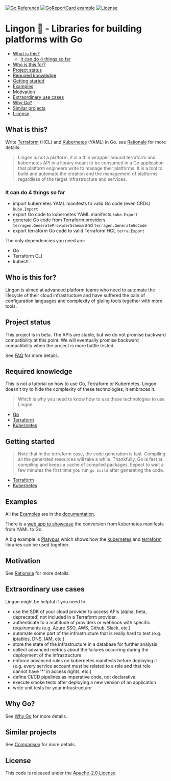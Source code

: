 [![Go Reference](https://pkg.go.dev/badge/github.com/volvo-cars/lingon.svg)](https://pkg.go.dev/github.com/volvo-cars/lingon)
[![GoReportCard example](https://goreportcard.com/badge/github.com/volvo-cars/lingon)](https://goreportcard.com/report/github.com/volvo-cars/lingon)
[![License](https://img.shields.io/badge/License-Apache_2.0-blue.svg)](https://opensource.org/licenses/Apache-2.0)

# Lingon 🍒 - Libraries for building platforms with Go  <!-- omit in toc -->

- [What is this?](#what-is-this)
  - [It can do 4 things so far](#it-can-do-4-things-so-far)
- [Who is this for?](#who-is-this-for)
- [Project status](#project-status)
- [Required knowledge](#required-knowledge)
- [Getting started](#getting-started)
- [Examples](#examples)
- [Motivation](#motivation)
- [Extraordinary use cases](#extraordinary-use-cases)
- [Why Go?](#why-go)
- [Similar projects](#similar-projects)
- [License](#license)

## What is this?

Write [Terraform](./docs/terraform/) (HCL) and [Kubernetes](./docs/kubernetes/) (YAML) in Go. see [Rationale](./docs/rationale.md) for more details.

> Lingon is not a platform, it is a thin wrapper around terraform and kubernetes API in a library
> meant to be consumed in a Go application that platform engineers write to manage their platforms.
> It is a tool to build and automate the creation and the management of platforms regardless of the target infrastructure and services.

### It can do 4 things so far

- import kubernetes YAML manifests to valid Go code (even CRDs)  `kube.Import`
- export Go code to kubernetes YAML manifests  `kube.Export`
- generate Go code from Terraform providers `terragen.GenerateProviderSchema` and `terragen.GenerateGoCode`
- export terraform Go code to valid Terraform HCL  `terra.Export`

The only dependencies you need are:

- Go
- Terraform CLI
- kubectl

## Who is this for?

Lingon is aimed at advanced platform teams who need to automate the lifecycle of their cloud infrastructure
and have suffered the pain of configuration languages and complexity of gluing tools together with more tools.

## Project status

This project is in beta.
The APIs are stable, but we do not promise backward compatibility at this point.
We will eventually promise backward compatibility when the project is more battle tested.

See [FAQ](./docs/faq.md) for more details.

## Required knowledge

This is not a tutorial on how to use Go, Terraform or Kubernetes.
Lingon doesn't try to hide the complexity of these technologies, it embraces it.

> Which is why you need to know how to use these technologies to use Lingon.

- [Go](https://golang.org/)
- [Terraform](https://www.terraform.io/)
- [Kubernetes](https://kubernetes.io/)

## Getting started

> Note that in the terraform case, the code generation is fast.
> Compiling all the generated resources will take a while.
> Thankfully, Go is fast at compiling and keeps a cache of compiled packages.
> Expect to wait a few minutes the first time you run `go build` after generating the code.

- [Terraform](./docs/terraform/)
- [Kubernetes](./docs/kubernetes/)

## Examples

All the [Examples](./docs/) are in the [documentation](./docs).

There is a [web app to showcase](https://lingonweb.bisconti.cloud/) the conversion from kubernetes manifests from YAML to Go.

A big example is [Platypus](./docs/platypus/) which shows how
the [kubernetes](./docs/kubernetes/) and [terraform](./docs/terraform/) libraries can be used together.

## Motivation

See [Rationale](./docs/rationale.md) for more details.

## Extraordinary use cases

Lingon might be helpful if you need to:

- use the SDK of your cloud provider to access APIs (alpha, beta, deprecated) not included in a Terraform provider.
- authenticate to a multitude of providers or webhook with specific requirements (e.g. Azure SSO, AWS, Github, Slack, etc.)
- automate some part of the infrastructure that is really hard to test (e.g. iptables, DNS, IAM, etc.)
- store the state of the infrastructure in a database for further analysis
- collect advanced metrics about the failures occurring during the deployment of the infrastructure
- enforce advanced rules on kubernetes manifests before deploying it (e.g. every service account must be related to a role and that role cannot have '*' in access rights, etc.)
- define CI/CD pipelines as imperative code, not declarative.
- execute smoke tests after deploying a new version of an application
- write unit tests for your infrastructure

## Why Go?

See [Why Go](./docs/go.md) for more details.

## Similar projects

See [Comparison](./docs/comparison.md) for more details.

## License

This code is released under the [Apache-2.0 License](./LICENSE).
